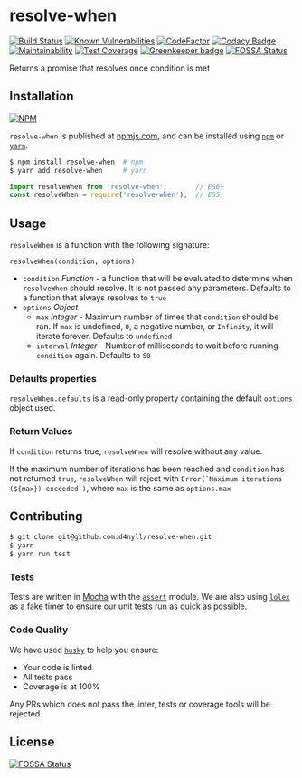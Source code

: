 # resolve-when

[![Build Status](https://travis-ci.org/d4nyll/resolve-when.svg?branch=master)](https://travis-ci.org/d4nyll/resolve-when)
[![Known Vulnerabilities](https://snyk.io/test/github/d4nyll/resolve-when/badge.svg?targetFile=package.json)](https://snyk.io/test/github/d4nyll/resolve-when?targetFile=package.json)
[![CodeFactor](https://www.codefactor.io/repository/github/d4nyll/resolve-when/badge)](https://www.codefactor.io/repository/github/d4nyll/resolve-when)
[![Codacy Badge](https://api.codacy.com/project/badge/Grade/971a7adcbbd447e98e08b988f6efa6f3)](https://www.codacy.com/app/d4nyll/resolve-when?utm_source=github.com&amp;utm_medium=referral&amp;utm_content=d4nyll/resolve-when&amp;utm_campaign=Badge_Grade)
[![Maintainability](https://api.codeclimate.com/v1/badges/ab7ed927aff7ca1e71eb/maintainability)](https://codeclimate.com/github/d4nyll/resolve-when/maintainability)
[![Test Coverage](https://api.codeclimate.com/v1/badges/ab7ed927aff7ca1e71eb/test_coverage)](https://codeclimate.com/github/d4nyll/resolve-when/test_coverage)
[![Greenkeeper badge](https://badges.greenkeeper.io/d4nyll/resolve-when.svg)](https://greenkeeper.io/)
[![FOSSA Status](https://app.fossa.io/api/projects/git%2Bgithub.com%2Fd4nyll%2Fresolve-when.svg?type=shield)](https://app.fossa.io/projects/git%2Bgithub.com%2Fd4nyll%2Fresolve-when?ref=badge_shield)

Returns a promise that resolves once condition is met

## Installation

[![NPM](https://nodei.co/npm/resolve-when.png?compact=true)](https://nodei.co/npm/resolve-when/)

`resolve-when` is published at [npmjs.com](https://www.npmjs.com/), and can be installed using [`npm`](https://docs.npmjs.com/cli/npm) or [`yarn`](https://yarnpkg.com/lang/en/).

```bash
$ npm install resolve-when  # npm
$ yarn add resolve-when     # yarn
```

```js
import resolveWhen from 'resolve-when';       // ES6+
const resolveWhen = require('resolve-when');  // ES5
```

## Usage

`resolveWhen` is a function with the following signature:

```
resolveWhen(condition, options)
```

* `condition` _Function_ - a function that will be evaluated to determine when `resolveWhen` should resolve. It is not passed any parameters. Defaults to a function that always resolves to `true`
* `options` _Object_
  * `max` _Integer_ - Maximum number of times that `condition` should be ran. If `max` is undefined, `0`, a negative number, or `Infinity`, it will iterate forever. Defaults to `undefined`
  * `interval` _Integer_ - Number of milliseconds to wait before running `condition` again. Defaults to `50`

### Defaults properties

`resolveWhen.defaults` is a read-only property containing the default `options` object used.

### Return Values

If `condition` returns true, `resolveWhen` will resolve without any value.

If the maximum number of iterations has been reached and `condition` has not returned `true`, `resolveWhen` will reject with ``Error(`Maximum iterations (${max}) exceeded`)``, where `max` is the same as `options.max`

## Contributing

```bash
$ git clone git@github.com:d4nyll/resolve-when.git
$ yarn
$ yarn run test
```

### Tests

Tests are written in [Mocha](https://mochajs.org/) with the [`assert`](https://nodejs.org/api/assert.html) module. We are also using [`lolex`](https://github.com/sinonjs/lolex) as a fake timer to ensure our unit tests run as quick as possible. 

### Code Quality

We have used [`husky`](https://github.com/typicode/husky) to help you ensure:

* Your code is linted
* All tests pass
* Coverage is at 100%

Any PRs which does not pass the linter, tests or coverage tools will be rejected.

## License
[![FOSSA Status](https://app.fossa.io/api/projects/git%2Bgithub.com%2Fd4nyll%2Fresolve-when.svg?type=large)](https://app.fossa.io/projects/git%2Bgithub.com%2Fd4nyll%2Fresolve-when?ref=badge_large)
